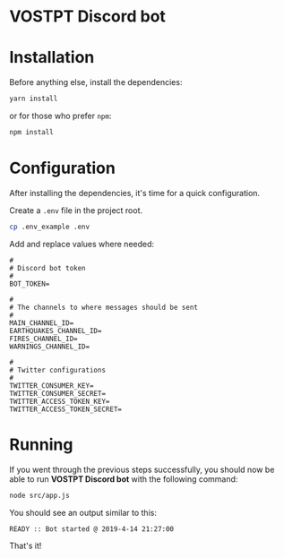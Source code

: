 # VOSTPT Discord bot

# Installation
Before anything else, install the dependencies:
```sh
yarn install
```

or for those who prefer `npm`:
```sh
npm install
```

# Configuration
After installing the dependencies, it's time for a quick configuration.

Create a `.env` file in the project root.

```sh
cp .env_example .env
```
 
Add and replace values where needed:

```
#
# Discord bot token
#
BOT_TOKEN=

#
# The channels to where messages should be sent
#
MAIN_CHANNEL_ID=
EARTHQUAKES_CHANNEL_ID=
FIRES_CHANNEL_ID=
WARNINGS_CHANNEL_ID=

#
# Twitter configurations
#
TWITTER_CONSUMER_KEY=
TWITTER_CONSUMER_SECRET=
TWITTER_ACCESS_TOKEN_KEY=
TWITTER_ACCESS_TOKEN_SECRET=
```

# Running
If you went through the previous steps successfully, you should now be able to run **VOSTPT Discord bot** with the following command:
 
```sh
node src/app.js
```

You should see an output similar to this:
```sh
READY :: Bot started @ 2019-4-14 21:27:00
```

That's it!
